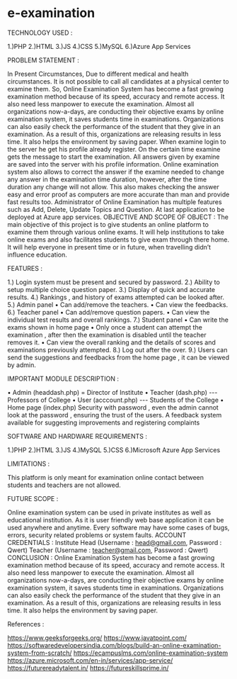 # e-examination

TECHNOLOGY USED : 

1.)PHP
2.)HTML
3.)JS
4.)CSS
5.)MySQL
6.)Azure App Services


PROBLEM STATEMENT :

In Present Circumstances, Due to different medical and health circumstances. It is not possible to call 
all candidates at a physical center to examine them. So, Online Examination System has become 
a fast growing examination method because of its speed, accuracy and remote access. It also 
need less manpower to execute the examination. Almost all organizations now-a-days, are 
conducting their objective exams by online examination system, it saves students time in 
examinations. Organizations can also easily check the performance of the student that they 
give in an examination. As a result of this, organizations are releasing results in less time. It 
also helps the environment by saving paper. When examine login to the server he get his
profile already register. On the certain time examine gets the message to start the 
examination. All answers given by examine are saved into the server with his profile 
information. Online examination system also allows to correct the answer if the examine 
needed to change any answer in the examination time duration, however, after the time 
duration any change will not allow. This also makes checking the answer easy and error proof 
as computers are more accurate than man and provide fast results too. Administrator of 
Online Examination has multiple features such as Add, Delete, Update Topics and 
Question. At last application to be deployed at Azure app services.
OBJECTIVE AND SCOPE OF OBJECT :
The main objective of this project is to give students an online platform to examine them 
through various online exams. It will help institutions to take online exams and also facilitates 
students to give exam through there home.
It will help everyone in present time or in future, when travelling didn’t influence education.


FEATURES :

1.) Login system must be present and secured by password.
2.) Ability to setup multiple choice question paper.
3.) Display of quick and accurate results.
4.) Rankings , and history of exams attempted can be looked after.
5.) Admin panel
• Can add/remove the teachers.
• Can view the feedbacks.
6.) Teacher panel
• Can add/remove question papers.
• Can view the individual test results and overall rankings.
7.) Student panel
• Can write the exams shown in home page
• Only once a student can attempt the examination , after then the examination is disabled 
until the teacher removes it.
• Can view the overall ranking and the details of scores and examinations previously 
attempted.
8.) Log out after the over.
9.) Users can send the suggestions and feedbacks from the home page , it can be viewed by 
admin.


IMPORTANT MODULE DESCRIPTION :

• Admin (headdash.php) = Director of Institute
• Teacher (dash.php) --- Professors of College
• User (acccount.php) --- Students of the College
• Home page (index.php) Security with password , even the admin cannot look at the 
password , ensuring the trust of the users. A feedback system available for suggesting 
improvements and registering complaints


SOFTWARE AND HARDWARE REQUIREMENTS :

1.)PHP
2.)HTML
3.)JS
4.)MySQL
5.)CSS
6.)Microsoft Azure App Services


LIMITATIONS :

This platform is only meant for examination online contact between students and teachers are not 
allowed.


FUTURE SCOPE :

Online examination system can be used in private institutes as well as educational institution. As it is 
user friendly web base application it can be used anywhere and anytime. Every software may have 
some cases of bugs, errors, security related problems or system faults.
ACCOUNT CREDENTIALS :
Institute Head (Username : head@gmail.com, Password : Qwert)
Teacher (Username : teacher@gmail.com, Password : Qwert)
CONCLUSION :
Online Examination System has become a fast growing examination method because of its 
speed, accuracy and remote access. It also need less manpower to execute the examination. 
Almost all organizations now-a-days, are conducting their objective exams by online 
examination system, it saves students time in examinations. Organizations can also easily 
check the performance of the student that they give in an examination. As a result of this, 
organizations are releasing results in less time. It also helps the environment by saving paper.


References :

https://www.geeksforgeeks.org/
https://www.javatpoint.com/
https://softwaredevelopersindia.com/blogs/build-an-online-examination-system-from-scratch/
https://ecampuslms.com/online-examination-system
https://azure.microsoft.com/en-in/services/app-service/
https://futurereadytalent.in/
https://futureskillsprime.in/
